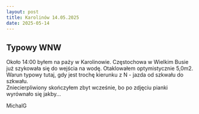```yaml
---
layout: post
title: Karolinów 14.05.2025
date: 2025-05-14
---
```


## Typowy WNW  

Około 14:00 byłem na paży w Karolinowie. Częstochowa w Wielkim Busie już szykowała się do wejścia na wodę.
Otaklowałem optymistycznie 5,0m2. Warun typowy tutaj, gdy jest trochę kierunku z N - jazda od szkwału do szkwału.  
Zniecierpliwiony skończyłem zbyt wcześnie, bo po zdjęciu pianki wyrównało się jakby...  

MichalG  